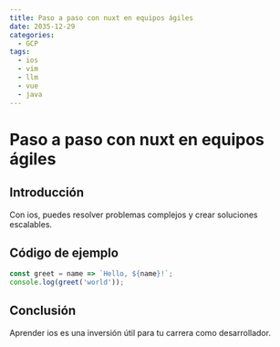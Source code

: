 ```yaml
---
title: Paso a paso con nuxt en equipos ágiles
date: 2035-12-29
categories:
  - GCP
tags:
  - ios
  - vim
  - llm
  - vue
  - java
---
```


# Paso a paso con nuxt en equipos ágiles

## Introducción

Con ios, puedes resolver problemas complejos y crear soluciones escalables.

## Código de ejemplo

```javascript
const greet = name => `Hello, ${name}!`;
console.log(greet('world'));
```

## Conclusión

Aprender ios es una inversión útil para tu carrera como desarrollador.